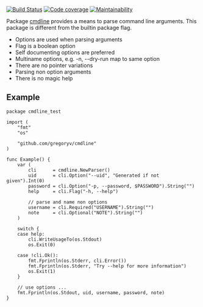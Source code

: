 <!-- Generated by package_test.go, DO NOT EDIT! -->

[![Build Status](https://travis-ci.org/gregoryv/cmdline.svg?branch=master)](https://travis-ci.org/gregoryv/cmdline)
[![Code coverage](https://codecov.io/gh/gregoryv/cmdline/branch/master/graph/badge.svg)](https://codecov.io/gh/gregoryv/cmdline)
[![Maintainability](https://api.codeclimate.com/v1/badges/3dbee57c607ffec60702/maintainability)](https://codeclimate.com/github/gregoryv/cmdlinemaintainability)


Package [cmdline](https://pkg.go.dev/pkg/github.com/gregoryv/cmdline) provides a means to parse command line arguments.
This package is different from the builtin package flag.
- Options are used when parsing arguments
- Flag is a boolean option
- Self documenting options are preferred
- Multiname options, e.g. -n, --dry-run map to same option
- There are no pointer variations
- Parsing non option arguments
- There is no magic help

## Example

    package cmdline_test
    
    import (
    	"fmt"
    	"os"
    
    	"github.com/gregoryv/cmdline"
    )
    
    func Example() {
    	var (
    		cli      = cmdline.NewParser()
    		uid      = cli.Option("--uid", "Generated if not given").Int(0)
    		password = cli.Option("-p, --password, $PASSWORD").String("")
    		help     = cli.Flag("-h, --help")
    
    		// parse and name non options
    		username = cli.Required("USERNAME").String("")
    		note     = cli.Optional("NOTE").String("")
    	)
    
    	switch {
    	case help:
    		cli.WriteUsageTo(os.Stdout)
    		os.Exit(0)
    
    	case !cli.Ok():
    		fmt.Fprintln(os.Stderr, cli.Error())
    		fmt.Fprintln(os.Stderr, "Try --help for more information")
    		os.Exit(1)
    	}
    
    	// use options ...
    	fmt.Fprintln(os.Stdout, uid, username, password, note)
    }
    

